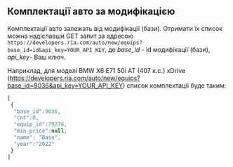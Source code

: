 ## Комплектації авто за модифікацією
    
Комплектації авто залежать від модифікації (бази). Отримати їх список можна надіславши GET запит за адресою `https://developers.ria.com/auto/new/equips?base_id=id&api_key=YOUR_API_KEY`, де *base_id* - id модифікації (бази), *api_key*- Ваш ключ.

Наприклад, для моделі BMW X6 E71 50i AT (407 к.с.) xDrive  (https://developers.ria.com/auto/new/equips?base_id=9036&api_key=YOUR_API_KEY) список комплектації буде таким:

```javascript
[
 {
  "base_id":9036,
  "cnt":0,
  "equip_id":79274,
  "min_price":null,
  "name": "Base",
  "year":"2022"
 }
]

```
